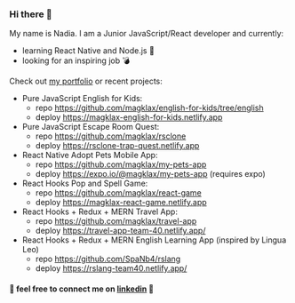 ### Hi there 👋
My name is Nadia. I am a Junior JavaScript/React developer and currently:
- learning React Native and Node.js 📕 
- looking for an inspiring job 💣

Check out [my portfolio](https://nadiia-portfolio.netlify.app/) or recent projects:
- Pure JavaScript English for Kids:
   - repo https://github.com/magklax/english-for-kids/tree/english
   - deploy https://magklax-english-for-kids.netlify.app
- Pure JavaScript Escape Room Quest:
    - repo https://github.com/magklax/rsclone
    - deploy https://rsclone-trap-quest.netlify.app
- React Native Adopt Pets Mobile App:
    - repo https://github.com/magklax/my-pets-app
    - deploy https://expo.io/@magklax/my-pets-app (requires expo)
- React Hooks Pop and Spell Game:
     - repo https://github.com/magklax/react-game
     - deploy https://magklax-react-game.netlify.app
- React Hooks + Redux + MERN Travel App:
     - repo https://github.com/magklax/travel-app
     - deploy https://travel-app-team-40.netlify.app/
- React Hooks + Redux + MERN English Learning App (inspired by Lingua Leo)
     - repo https://github.com/SpaNb4/rslang
     - deploy https://rslang-team40.netlify.app/

#### 👀 feel free to connect me on [linkedin](https://www.linkedin.com/in/nadezda-prokopyeva/) 👀 
